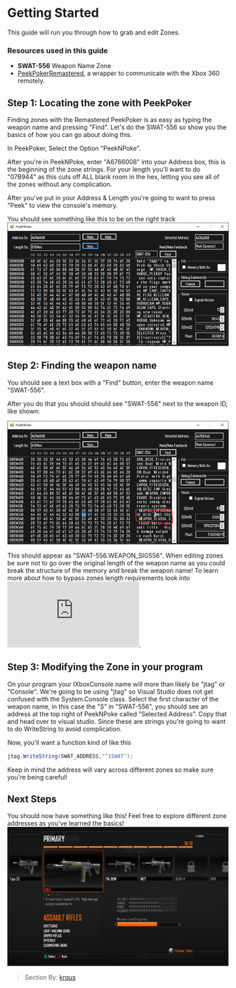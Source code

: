 # Getting Started
This guide will run you through how to grab and edit Zones.

### Resources used in this guide
- **SWAT-556** Weapon Name Zone
- [PeekPokerRemastered](https://github.com/SupItsTom/XboxModDocs/raw/main/downloads/PeekPokerRemastered.zip), a wrapper to communicate with the Xbox 360 remotely.

## Step 1: Locating the zone with PeekPoker

Finding zones with the Remastered PeekPoker is as easy as typing the weapon name and pressing "Find". Let's do the SWAT-556 so show you the basics of how you can go about doing this.

In PeekPoker, Select the Option "PeekNPoke".

After you're in PeekNPoke, enter "A6766008" into your Address box, this is the beginning of the zone strings. For your length you'll want to do "07B944" as this cuts off ALL blank room in the hex, letting you see all of the zones without any complication.

After you've put in your Address & Length you're going to want to press "Peek" to view the console's memory.

You should see something like this to be on the right track
![PeekNPoke Finding Addresses](https://github.com/SupItsTom/XboxModDocs/raw/main/imgs/PeekNPokeSWAT.png)

## Step 2: Finding the weapon name

You should see a text box with a "Find" button, enter the weapon name "SWAT-556".

After you do that you should should see "SWAT-556" next to the weapon ID, like shown:

![SWAT-556 Result](https://github.com/SupItsTom/XboxModDocs/raw/main/imgs/PeekNPokeSWATFIND.png)

This should appear as "SWAT-556.WEAPON_SIG556". When editing zones be sure not to go over the original length of the weapon name as you could break the structure of the memory and break the weapon name! To learn more about how to bypass zones length requirements look into ![Advanced Zone Editing](https://github.com/SupItsTom/XboxModDocs/raw/main/docs/AdvancedZoneEdits.md).

## Step 3: Modifying the Zone in your program

On your program your IXboxConsole name will more than likely be "jtag" or "Console". We're going to be using "jtag" so Visual Studio does not get confused with the System.Console class. Select the first character of the weapon name, in this case the "S" in "SWAT-556", you should see an address at the top right of PeekNPoke called "Selected Address". Copy that and head over to visual studio. Since these are strings you're going to want to do WriteString to avoid complication.

Now, you'll want a function kind of like this

```csharp
jtag.WriteString(SWAT_ADDRESS,"^1SWAT");
```

Keep in mind the address will vary across different zones so make sure you're being careful!

## Next Steps

You should now have something like this! Feel free to explore different zone addresses as you've learned the basics!
![PeekNPoke Finding Addresses](https://github.com/SupItsTom/XboxModDocs/raw/main/imgs/SWATFINISHED.png)


> Section By: [krqus](https://github.com/krqus)